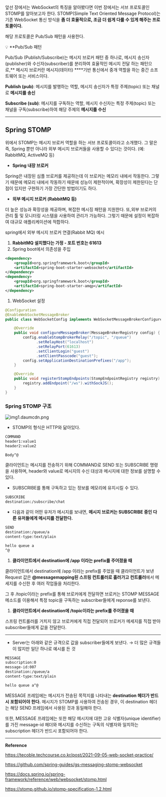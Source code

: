 앞선 장에서는 WebSocket의 특징을 알아봤다면 이번 장에서는 서브 프로토콜인 STOMP를 알아보고자 한다. STOMP(Simple Text Oriented Message Protocol)는 기존 WebSocket 통신 방식을 **좀 더 효율적으로, 조금 더 쉽게 다룰 수 있게 해주는 프로토콜이다.**

해당 프로토콜은 Pub/Sub 패턴을 사용한다.

<aside>
💡 **Pub/Sub 패턴

Pub/Sub (Publish/Subscribe)는 메시지 브로커 패턴 중 하나로, 메시지 송신자(publisher)와 수신자(subscriber)를 분리하여 효율적인 메시지 전달 하는 패턴으로,** 메시지 브로커란 메시지(데이터) ****기반 통신에서 중개 역할을 하는 중간 소프트웨어 또는 서비스이다.

**Publish (pub)**: 메시지를 발행하는 역할, 메시지 송신자가 특정 주제(topic) 또는 채널로 **메시지를 송신**

**Subscribe (sub)**: 메시지를 구독하는 역할, 메시지 수신자는 특정 주제(topic) 또는 채널을 구독(subscribe)하여 해당 주제의 **메시지를 수신**

</aside>

---

## Spring STOMP

위에서 STOMP는 메시지 브로커 역할을 하는 서브 프로토콜이라고 소개했다. 그 말은 즉, Spring 뿐만 아니라 외부 메시지 브로커들을 사용할 수 있다는 것이다. (예: RabbitMQ, ActiveMQ 등)

- **Spring 내장 브로커**

Spring은 내장된 심플 브로커를 제공하는데 이 브로커는 메모리 내에서 작동한다. 그렇기 때문에 메모리 내에서 작동하기 때문에 성능이 제한적이며, 확장성이 제한된다는 단점이 있지만 구현하기 가장 간단한 방법이기도 하다.

- **외부 메시지 브로커 (RabbitMQ 등)**

더 높은 성능과 확장성을 제공하며, 복잡한 메시징 패턴을 지원한다. 또,외부 브로커의 관리 툴 및 모니터링 시스템을 사용하여 관리가 가능하다. 그렇기 때문에 설정이 복잡하여 대규모 애플리케이션에 적합하다.

spring에서 외부 메시지 브로커 연결(Rabbit MQ) 예시

1. **RabbitMQ 설치했다는 가정 - 포트 번호는 61613**
2. Spring boot에서 의존성을 주입

```xml
<dependency>
    <groupId>org.springframework.boot</groupId>
    <artifactId>spring-boot-starter-websocket</artifactId>
</dependency>
<dependency>
    <groupId>org.springframework.boot</groupId>
    <artifactId>spring-boot-starter-amqp</artifactId>
</dependency>
```

1. WebSocket 설정

```java
@Configuration
@EnableWebSocketMessageBroker
public class WebSocketConfig implements WebSocketMessageBrokerConfigurer {

    @Override
    public void configureMessageBroker(MessageBrokerRegistry config) {
        config.enableStompBrokerRelay("/topic", "/queue")
              .setRelayHost("localhost")
              .setRelayPort(61613)
              .setClientLogin("guest")
              .setClientPasscode("guest");
        config.setApplicationDestinationPrefixes("/app");
    }

    @Override
    public void registerStompEndpoints(StompEndpointRegistry registry) {
        registry.addEndpoint("/ws").withSockJS();
    }
}
```

### **Spring STOMP 구조**

![img1.daumcdn.png](https://prod-files-secure.s3.us-west-2.amazonaws.com/c4208ea1-f20c-48bd-b05a-8f485cb16b9b/6122c3e7-05d8-4b57-a83e-d9137b1c9edb/img1.daumcdn.png)

- STOMP의 형식은 HTTP와 닮아있다.

```bash
COMMAND
header1:value1
header2:value2

Body^@
```

클라이언트는 메시지를 전송하기 위해 COMMAND로 SEND 또는 SUBSCRIBE 명령을 사용하며, header와 value로 메시지의 수신 대상과 메시지에 대한 정보를 설명할 수 있다.

- SUBSCRIBE를 통해 구독하고 있는 정보를 메모리에 유지시킬 수 있다.

```bash
SUBSCRIBE
destination:/subscribe/chat
```

- 다음과 같이 어떤 유저가 메시지를 보내면, **메시지 브로커는 SUBSCRIBE 중인 다른 유저들에게 메시지를 전달한다.**

```bash
SEND
destination:/queue/a
content-type:text/plain

hello queue a
^@
```

1. **클라이언트에서 destination에 /app 이라는 prefix를 주어졌을 때**

클라이언트에서 destination에 /app 이라는 prefix를 주었을 때 클라이언트가 보낸 Request 값은 **@messagemapping된 스프링 컨트롤러로 흘러가고 컨트롤러**에서 메세지를 수신한 후 여러 작업들을 처리한다.

그 후 /topic이라는 prefix를 통해 브로커에게 전달하면 브로커는  STOMP MESSAGE 메소드를 이용해서 특정 topic을 구독하는 subscriber들에게 reponse를 보낸다.

1. **클라이언트에서 destination에 /topic이라는 prefix를 주어졌을 때**

스프링 컨트롤러를 거치지 않고 브로커에게 직접 전달되어 브로커가 메세지를 직접 받아 subscriber들에게 값을 전달한다.

---

- Server는 아래와 같은 규격으로 값을 subscriber들에게 보낸다. → 더 많은 규격들이 많지만 일단 하나로 예시를 든 것

```bash
MESSAGE
subscription:0
message-id:007
destination:/queue/a
content-type:text/plain

hello queue a^@
```

MESSAGE 프레임에는 메시지가 전송된 목적지를 나타내는 **destination 헤더가 반드시 포함되어야** **한다.** 메시지가 STOMP를 사용하여 전송된 경우, 이 destination 헤더는 해당 SEND 프레임에서 사용된 것과 동일해야 한다.

또한, MESSAGE 프레임에는 또한 해당 메시지에 대한 고유 식별자(unique identifier)를 가진 message-id 헤더와 메시지를 수신하는 구독의 식별자와 일치하는 subscription 헤더가 반드시 포함되어야 한다.

---

**Reference**

https://tecoble.techcourse.co.kr/post/2021-09-05-web-socket-practice/

https://github.com/spring-guides/gs-messaging-stomp-websocket

https://docs.spring.io/spring-framework/reference/web/websocket/stomp.html

https://stomp.github.io/stomp-specification-1.2.html